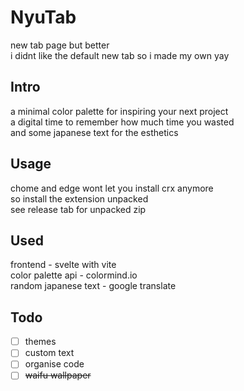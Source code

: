 # NyuTab
new tab page but better  
i didnt like the default new tab so i made my own yay  

## Intro
a minimal color palette for inspiring your next project  
a digital time to remember how much time you wasted  
and some japanese text for the esthetics

## Usage
chome and edge wont let you install crx anymore  
so install the extension unpacked  
see release tab for unpacked zip

## Used
frontend - svelte with vite  
color palette api - colormind.io  
random japanese text - google translate

## Todo
- [ ] themes
- [ ] custom text
- [ ] organise code
- [ ] ~~waifu wallpaper~~
